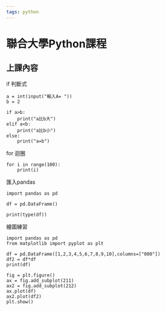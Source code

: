 ```yaml
---
tags: python
---
```

# 聯合大學Python課程

## 上課內容

if 判斷式

```python=
a = int(input("輸入A= "))
b = 2

if a>b:
    print("a比b大")
elif a<b:
    print("a比b小")
else:
    print("a=b")
```

for 迴圈

```python=  
for i in range(100):
    print(i)
```

匯入pandas

```python=
import pandas as pd 

df = pd.DataFrame()

print(type(df))
```

繪圖練習

```python=
import pandas as pd
from matplotlib import pyplot as plt

df = pd.DataFrame([1,2,3,4,5,6,7,8,9,10],columns=["000"])
df2 = df*df
print(df)

fig = plt.figure()
ax = fig.add_subplot(211)
ax2 = fig.add_subplot(212)
ax.plot(df)
ax2.plot(df2)
plt.show()
```
